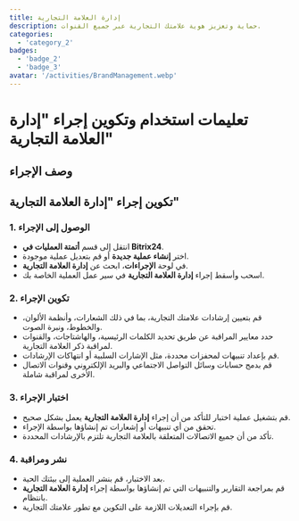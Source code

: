 ```yaml
---
title: إدارة العلامة التجارية
description: حماية وتعزيز هوية علامتك التجارية عبر جميع القنوات.
categories: 
  - 'category_2'
badges: 
  - 'badge_2'
  - 'badge_3'
avatar: '/activities/BrandManagement.webp'
---
```

# تعليمات استخدام وتكوين إجراء "إدارة العلامة التجارية"

## وصف الإجراء

## **تكوين إجراء "إدارة العلامة التجارية"**

### 1. الوصول إلى الإجراء
- انتقل إلى قسم **أتمتة العمليات في Bitrix24**.
- اختر **إنشاء عملية جديدة** أو قم بتعديل عملية موجودة.
- في لوحة **الإجراءات**، ابحث عن **إدارة العلامة التجارية**.
- اسحب وأسقط إجراء **إدارة العلامة التجارية** في سير عمل العملية الخاصة بك.

### 2. تكوين الإجراء
- قم بتعيين إرشادات علامتك التجارية، بما في ذلك الشعارات، وأنظمة الألوان، والخطوط، ونبرة الصوت.
- حدد معايير المراقبة عن طريق تحديد الكلمات الرئيسية، والهاشتاجات، والقنوات لمراقبة ذكر العلامة التجارية.
- قم بإعداد تنبيهات لمحفزات محددة، مثل الإشارات السلبية أو انتهاكات الإرشادات.
- قم بدمج حسابات وسائل التواصل الاجتماعي والبريد الإلكتروني وقنوات الاتصال الأخرى لمراقبة شاملة.

### 3. اختبار الإجراء
- قم بتشغيل عملية اختبار للتأكد من أن إجراء **إدارة العلامة التجارية** يعمل بشكل صحيح.
- تحقق من أي تنبيهات أو إشعارات تم إنشاؤها بواسطة الإجراء.
- تأكد من أن جميع الاتصالات المتعلقة بالعلامة التجارية تلتزم بالإرشادات المحددة.

### 4. نشر ومراقبة
- بعد الاختبار، قم بنشر العملية إلى بيئتك الحية.
- قم بمراجعة التقارير والتنبيهات التي تم إنشاؤها بواسطة إجراء **إدارة العلامة التجارية** بانتظام.
- قم بإجراء التعديلات اللازمة على التكوين مع تطور علامتك التجارية.
